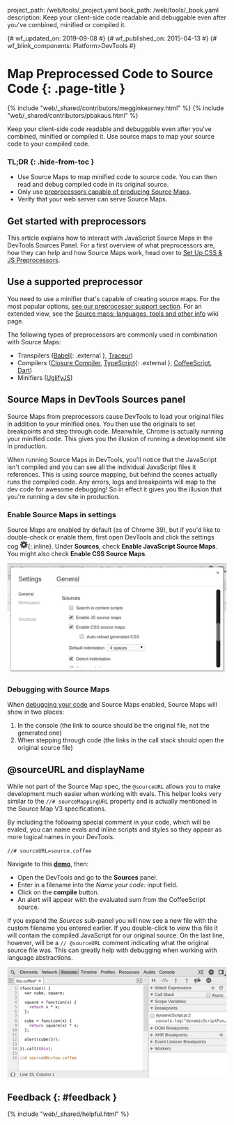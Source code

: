 project_path: /web/tools/_project.yaml
book_path: /web/tools/_book.yaml
description: Keep your client-side code readable and debuggable even after you've combined, minified or compiled it.

{# wf_updated_on: 2019-09-08 #}
{# wf_published_on: 2015-04-13 #}
{# wf_blink_components: Platform>DevTools #}

# Map Preprocessed Code to Source Code {: .page-title }

{% include "web/_shared/contributors/megginkearney.html" %}
{% include "web/_shared/contributors/pbakaus.html" %}

Keep your client-side code readable and debuggable even after you've combined, minified or compiled it. Use source maps to map your source code to your compiled code.


### TL;DR {: .hide-from-toc }
- Use Source Maps to map minified code to source code. You can then read and debug compiled code in its original source.
- Only use [preprocessors capable of producing Source Maps](/web/tools/setup/setup-preprocessors?#supported_preprocessors).
- Verify that your web server can serve Source Maps.


## Get started with preprocessors

This article explains how to interact with JavaScript Source Maps in the DevTools Sources Panel. For a first overview of what preprocessors are, how they can help and how Source Maps work, head over to [Set Up CSS & JS Preprocessors](/web/tools/setup/setup-preprocessors?#debugging-and-editing-preprocessed-content).

## Use a supported preprocessor

You need to use a minifier that's capable of creating source maps. For the most popular options, [see our preprocessor support section](/web/tools/setup/setup-preprocessors?#supported_preprocessors). For an extended view, see the [Source maps: languages, tools and other info](https://github.com/ryanseddon/source-map/wiki/Source-maps:-languages,-tools-and-other-info) wiki page.

The following types of preprocessors are commonly used in combination with Source Maps:

* Transpilers ([Babel](https://babeljs.io/){: .external }, [Traceur](https://github.com/google/traceur-compiler/wiki/Getting-Started))
* Compilers ([Closure Compiler](https://github.com/google/closure-compiler), [TypeScript](http://www.typescriptlang.org/){: .external }, [CoffeeScript](http://coffeescript.org), [Dart](https://www.dartlang.org))
* Minifiers ([UglifyJS](https://github.com/mishoo/UglifyJS))

## Source Maps in DevTools Sources panel

Source Maps from preprocessors cause DevTools to load your original files in addition to your minified ones. You then use the originals to set breakpoints and step through code. Meanwhile, Chrome is actually running your minified code. This gives you the illusion of running a development site in production.

When running Source Maps in DevTools, you'll notice that the JavaScript isn't compiled and you can see all the individual JavaScript files it references. This is using source mapping, but behind the scenes actually runs the compiled code. Any errors, logs and breakpoints will map to the dev code for awesome debugging! So in effect it gives you the illusion that you're running a dev site in production.

### Enable Source Maps in settings

Source Maps are enabled by default (as of Chrome 39), but if you'd like to double-check or enable them, first open DevTools and click the settings cog ![gear](imgs/gear.png){:.inline}. Under **Sources**, check **Enable JavaScript Source Maps**. You might also check **Enable CSS Source Maps**.

![Enable Source Maps](imgs/source-maps.jpg)

### Debugging with Source Maps

When [debugging your code](/web/tools/chrome-devtools/debug/breakpoints/step-code) and Source Maps enabled, Source Maps will show in two places:

1. In the console (the link to source should be the original file, not the generated one)
2. When stepping through code (the links in the call stack should open the original source file)

## @sourceURL and displayName

While not part of the Source Map spec, the `@sourceURL` allows you to make development much easier when working with evals. This helper looks very similar to the `//# sourceMappingURL` property and is actually mentioned in the Source Map V3 specifications.

By including the following special comment in your code, which will be evaled, you can name evals and inline scripts and styles so they appear as more logical names in your DevTools.

`//# sourceURL=source.coffee`

Navigate to this
**[demo](http://www.thecssninja.com/demo/source_mapping/compile.html)**, then:

* Open the DevTools and go to the **Sources** panel.
* Enter in a filename into the _Name your code:_ input field.
* Click on the **compile** button.
* An alert will appear with the evaluated sum from the CoffeeScript source.

If you expand the _Sources_ sub-panel you will now see a new file with the custom filename you entered earlier. If you double-click to view this file it will contain the compiled JavaScript for our original source. On the last line, however, will be a `// @sourceURL` comment indicating what the original source file was. This can greatly help with debugging when working with language abstractions.

![Working with sourceURL](imgs/coffeescript.jpg)

## Feedback {: #feedback }

{% include "web/_shared/helpful.html" %}
